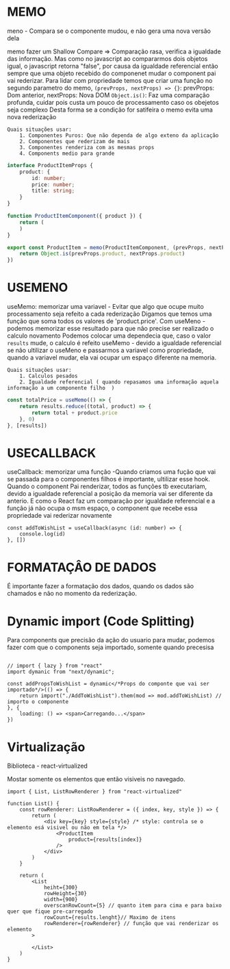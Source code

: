 
# MEMO

meno - Compara se o componente mudou, e não gera uma nova versão dela

memo fazer um Shallow Compare => Comparação rasa, verifica a igualdade das informação.
Mas como no javascript ao compararmos dois objetos igual, o javascript retorna "false", por causa da igualdade referencial
    então sempre que uma objeto recebido do componenet mudar o component pai vai rederizar.
Para lidar com propriedade temos que criar uma função no segundo parametro do memo,
    `(prevProps, nextProps) => {}`: prevProps: Dom anterior, nextProps: Nova DOM
    `Object.is()`: Faz uma comparação profunda, cuidar pois custa um pouco de processamento caso os obejetos seja complexo
Desta forma se a condição for satifeira o memo evita uma nova rederização

    Quais situações usar: 
        1. Componentes Puros: Que não dependa de algo exteno da aplicação
        2. Componentes que rederizam de mais
        3. Componentes renderiza com as mesmas props
        4. Components medio para grande
    

```ts
interface ProductItemProps {
    product: {
        id: number;
        price: number;
        title: string;
    }
}

function ProductItemComponent({ product }) {
    return (
    )
}

export const ProductItem = memo(ProductItemComponent, (prevProps, nextProps) => {
    return Object.is(prevProps.product, nextProps.product)
})
```

# USEMENO

useMemo: memorizar uma variavel - Evitar que algo que ocupe muito processamento seja refeito a cada rederização
    Digamos que temos uma função que soma todos os valores de 'product.price'.
    Com useMeno - podemos memorizar esse resultado para que não precise ser realizado o calculo novamento
    Podemos colocar uma dependecia que, caso o valor `results` mude, o calculo é refeito
useMemo - devido a igualdade referencial se não ultilizar o useMeno e passarmos a variavel como propriedade,
    quando a variavel mudar, ela vai ocupar um espaço diferente na memoria.

    Quais situações usar:
        1. Calculos pesados
        2. Igualdade referencial ( quando repasamos uma informação aquela informação a um componente filho  )

```ts
const totalPrice = useMemo(() => {
    return results.reduce((total, product) => {
        return total + product.price
    }, 0)
}, [results])
```

# USECALLBACK

useCallback: memorizar uma função -Quando criamos uma fução que vai se passada para o componentes filhos é importante, ultilizar esse hook.
    Quando o component Pai renderizar, todos as funções tb executariam, devido a igualdade referencial a posição da memoria vai ser diferente da anterio.
    E como o React faz um comparação por igualdade referencial e a função já não ocupa o msm espaço,
        o component que recebe essa propriedade vai rederizar novamente 

```tsx
const addToWishList = useCallback(async (id: number) => {
    console.log(id)
}, [])
```

# FORMATAÇÂO DE DADOS

É importante fazer a formatação dos dados, quando os dados são chamados e não no momento da rederização.

# Dynamic import (Code Splitting)

Para components que precisão da ação do usuario para mudar, podemos fazer com que o components seja importado,
    somente quando precesisa


```tsx

// import { lazy } from "react"
import dymanic from "next/dynamic";

const addPropsToWishList = dynamic</*Props do componte que vai ser importado*/>(() => {
    return import("./AddToWishList").them(mod => mod.addToWishList) // importo o componente 
}, {
    loading: () => <span>Carregando...</span>
})
```

# Virtualização

Biblioteca - react-virtualized

Mostar somente os elementos que então visiveis no navegado.

```tsx
import { List, ListRowRenderer } from "react-virtualized"

function List() {
    const rowRenderer: ListRowRenderer = ({ index, key, style }) => {
        return (
            <div key={key} style={style} /* style: controla se o elemento esá visivel ou não em tela */>
                <ProductItem
                    product={results[index]}
                />
            </div>
        ) 
    }

    return (
        <List
            heiht={300}
            rowHeight={30}
            width={900}
            overscanRowCount={5} // quanto item para cima e para baixo quer que fique pre-carregado
            rowCount={results.lenght}// Maximo de itens
            rowRenderer={rowRenderer} // função que vai renderizar os elemento
        >
        
        </List>
    )
}
